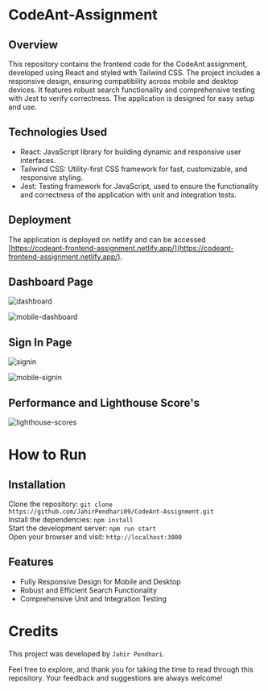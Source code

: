 # CodeAnt-Assignment

## Overview
This repository contains the frontend code for the CodeAnt assignment, developed using React and styled with Tailwind CSS. The project includes a responsive design, ensuring compatibility across mobile and desktop devices. It features robust search functionality and comprehensive testing with Jest to verify correctness. The application is designed for easy setup and use.

## Technologies Used
  - React: JavaScript library for building dynamic and responsive user interfaces.
  - Tailwind CSS: Utility-first CSS framework for fast, customizable, and responsive styling.
  - Jest: Testing framework for JavaScript, used to ensure the functionality and correctness of the application with unit and integration tests.

## Deployment

The application is deployed on netlify and can be accessed [https://codeant-frontend-assignment.netlify.app/](https://codeant-frontend-assignment.netlify.app/).

## Dashboard Page

![dashboard](https://github.com/user-attachments/assets/d1826f25-fe95-4f1d-8372-5b61cf510de1)

![mobile-dashboard](https://github.com/user-attachments/assets/85c2fea4-820f-42c6-a530-61c8c42b9b26)



## Sign In Page

![signin](https://github.com/user-attachments/assets/32224c4a-f242-4085-be08-3254a5ad13c0)

![mobile-signin](https://github.com/user-attachments/assets/a91258d1-db53-4219-95f6-f806c1e0c5cf)


## Performance and Lighthouse Score's

![lighthouse-scores](https://github.com/user-attachments/assets/5345cd80-bf8f-4e09-863b-8c5a79cad1e5)


 # How to Run <br/>
 
   <h2>Installation</h2>
   
   Clone the repository:   ``` git clone https://github.com/JahirPendhari09/CodeAnt-Assignment.git ``` <br/>
   Install the dependencies:   ``` npm install ``` <br/>
   Start the development server:   ``` npm run start ``` <br/>
   Open your browser and visit:   ``` http://localhost:3000 ``` <br/>

   ## Features 
   
  - Fully Responsive Design for Mobile and Desktop
  - Robust and Efficient Search Functionality
  - Comprehensive Unit and Integration Testing

   # Credits <br/>
   This project was developed by ```Jahir Pendhari```.

   <p>Feel free to explore, and thank you for taking the time to read through this repository. Your feedback and suggestions are always welcome! </p>
  
